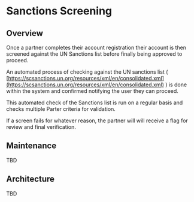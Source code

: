 # Sanctions Screening

## Overview

Once a partner completes their account registration their account is then screened against the UN Sanctions list before finally being approved to proceed.   
  
An automated process of checking against  the UN sanctions list \( [https://scsanctions.un.org/resources/xml/en/consolidated.xml](https://scsanctions.un.org/resources/xml/en/consolidated.xml) \) is done within the system and confirmed notifying the user they can proceed. 

This automated check of the Sanctions list is run on a regular basis and checks multiple Parter criteria for validation. 

If a screen fails for whatever reason, the partner will will receive a flag for review and final verification.

## Maintenance

TBD

## Architecture 

TBD

